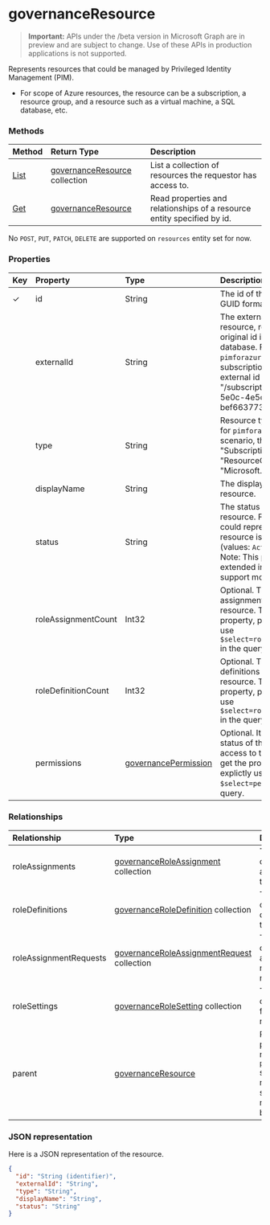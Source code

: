 # governanceResource

> **Important:** APIs under the /beta version in Microsoft Graph are in preview and are subject to change. Use of these APIs in production applications is not supported.

Represents resources that could be managed by Privileged Identity Management (PIM). 
* For scope of Azure resources, the resource can be a subscription, a resource group, and a resource such as a virtual machine, a SQL database, etc.


### Methods

| Method		  | Return Type	|Description|
|:---------------|:--------|:----------|
|[List](../api/governanceresource_list.md) | [governanceResource](../resources/governanceresource.md) collection|List a collection of resources the requestor has access to.|
|[Get](../api/governanceresource_get.md) | [governanceResource](../resources/governanceresource.md) |Read properties and relationships of a resource entity specified by id.|

No `POST`, `PUT`, `PATCH`, `DELETE` are supported on `resources` entity set for now.

### Properties
| Key | Property	        |Type	      |Description|
|:----|:------------------|:----------|:----------|
|✓    |id                 |String     |The id of the resource. It is in GUID format.|
|     |externalId           |String   |The external id of the resource, representing its original id in the external database. For example, for `pimforazurerbac` scenario, a subscription resource's external id can be "/subscriptions/c14ae696-5e0c-4e5d-88cc-bef6637737ac". |
|     |type               |String     |Resource type. For example, for `pimforazurerbac` scenario, the type could be "Subscription", "ResourceGroup", "Microsoft.Sql/server", etc.|
|     |displayName        |String     |The display name of the resource.|
|     |status             |String     |The status of a given resource. For example, it could represent whether the resource is locked or not (values: `Active`/`Locked`). Note: This property may be extended in the future to support more scenarios.|
|     |roleAssignmentCount|Int32      |Optional. The number of role assignments for the given resource. To get the property, please explictly use `$select=roleAssignmentCount` in the query.|
|     |roleDefinitionCount|Int32      |Optional. The number of role definitions for the given resource. To get the property, please explictly use `$select=roleDefinitionCount` in the query.|
|     |permissions|[governancePermission](../resources/governancepermission.md)      |Optional. It represents the status of the requestor's access to the resource.To get the property, please explictly use `$select=permissions` in the query.|

### Relationships
| Relationship   | Type	                                        |Description|
|:---------------|:---------------------------------------------|:----------|
|roleAssignments |[governanceRoleAssignment](../resources/governanceroleassignment.md) collection|The collection of role assignments for the resource.|
|roleDefinitions |[governanceRoleDefinition](../resources/governanceroledefinition.md) collection|The collection of role defintions for the resource.|
|roleAssignmentRequests |[governanceRoleAssignmentRequest](../resources/governanceroleassignmentrequest.md) collection|The collection of role assignment requests for the resource.|
|roleSettings |[governanceRoleSetting](../resources/governancerolesetting.md) collection|The collection of role settings for the resource.|
|parent          |[governanceResource](../resources/governanceresource.md)           |Read-only. The parent resource. for `pimforazurerbac` scenario, it can represent the subscription the resource belongs to.|

### JSON representation

Here is a JSON representation of the resource.

```json
{
  "id": "String (identifier)",
  "externalId": "String",
  "type": "String",
  "displayName": "String",
  "status": "String"
}

```